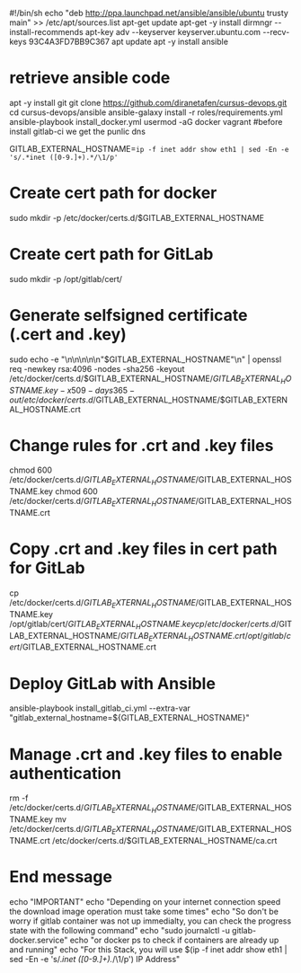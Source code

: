 

#!/bin/sh
echo "deb http://ppa.launchpad.net/ansible/ansible/ubuntu trusty main" >> /etc/apt/sources.list
apt-get update
apt-get -y install dirmngr --install-recommends
apt-key adv --keyserver keyserver.ubuntu.com --recv-keys 93C4A3FD7BB9C367
apt update
apt -y install ansible

 # retrieve ansible code
apt -y install git
git clone https://github.com/diranetafen/cursus-devops.git
cd cursus-devops/ansible
ansible-galaxy install -r roles/requirements.yml
ansible-playbook install_docker.yml
usermod -aG docker vagrant
#before install gitlab-ci we get the punlic dns

GITLAB_EXTERNAL_HOSTNAME=`ip -f inet addr show eth1 | sed -En -e 's/.*inet ([0-9.]+).*/\1/p'`

 # Create cert path for docker
sudo mkdir -p  /etc/docker/certs.d/$GITLAB_EXTERNAL_HOSTNAME

 # Create cert path for GitLab
sudo mkdir -p /opt/gitlab/cert/

 # Generate selfsigned certificate (.cert and .key)
sudo echo -e "\n\n\n\n\n"$GITLAB_EXTERNAL_HOSTNAME"\n" | openssl req -newkey rsa:4096 -nodes -sha256 -keyout /etc/docker/certs.d/$GITLAB_EXTERNAL_HOSTNAME/$GITLAB_EXTERNAL_HOSTNAME.key -x509 -days 365 -out /etc/docker/certs.d/$GITLAB_EXTERNAL_HOSTNAME/$GITLAB_EXTERNAL_HOSTNAME.crt

 # Change rules for .crt and .key files
chmod 600 /etc/docker/certs.d/$GITLAB_EXTERNAL_HOSTNAME/$GITLAB_EXTERNAL_HOSTNAME.key
chmod 600 /etc/docker/certs.d/$GITLAB_EXTERNAL_HOSTNAME/$GITLAB_EXTERNAL_HOSTNAME.crt

 # Copy .crt and .key files in cert path for GitLab
cp /etc/docker/certs.d/$GITLAB_EXTERNAL_HOSTNAME/$GITLAB_EXTERNAL_HOSTNAME.key /opt/gitlab/cert/$GITLAB_EXTERNAL_HOSTNAME.key
cp /etc/docker/certs.d/$GITLAB_EXTERNAL_HOSTNAME/$GITLAB_EXTERNAL_HOSTNAME.crt /opt/gitlab/cert/$GITLAB_EXTERNAL_HOSTNAME.crt

 # Deploy GitLab with Ansible
ansible-playbook install_gitlab_ci.yml --extra-var "gitlab_external_hostname=${GITLAB_EXTERNAL_HOSTNAME}"

 # Manage .crt and .key files to enable authentication
rm -f /etc/docker/certs.d/$GITLAB_EXTERNAL_HOSTNAME/$GITLAB_EXTERNAL_HOSTNAME.key
mv /etc/docker/certs.d/$GITLAB_EXTERNAL_HOSTNAME/$GITLAB_EXTERNAL_HOSTNAME.crt /etc/docker/certs.d/$GITLAB_EXTERNAL_HOSTNAME/ca.crt

 # End message
echo "IMPORTANT"
echo "Depending on your internet connection speed the download image operation must take some times"
echo "So don't be worry if gitlab container was not up immedialty, you can check the progress state with the following command"
echo "sudo journalctl -u gitlab-docker.service"
echo "or docker ps to check if containers are already up and running"
echo "For this Stack, you will use $(ip -f inet addr show eth1 | sed -En -e 's/.*inet ([0-9.]+).*/\1/p') IP Address"